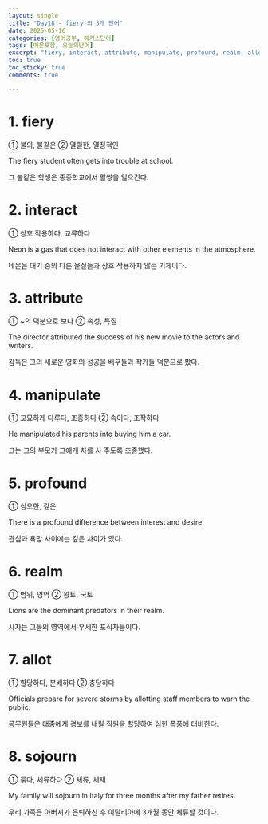```yaml
---
layout: single
title: "Day18 - fiery 외 5개 단어"
date: 2025-05-16
categories: [영어공부, 해커스단어]
tags: [예문포함, 오늘의단어]
excerpt: "fiery, interact, attribute, manipulate, profound, realm, allot, sojourn"
toc: true
toc_sticky: true
comments: true

---
```


# 1. fiery
① 불의, 불같은 ② 열렬한, 열정적인

The fiery student often gets into trouble at school.

그 불같은 학생은 종종학교에서 말썽을 일으킨다.


# 2. interact
① 상호 작용하다, 교류하다

Neon is a gas that does not interact with other elements in the atmosphere.

네온은 대기 중의 다른 물질들과 상호 작용하지 않는 기체이다.


# 3. attribute
① ~의 덕분으로 보다 ② 속성, 특질

The director attributed the success of his new movie to the actors and writers.

감독은 그의 새로운 영화의 성공을 배우들과 작가들 덕분으로 봤다.

# 4. manipulate
① 교묘하게 다루다, 조종하다 ② 속이다, 조작하다

He manipulated his parents into buying him a car.

그는 그의 부모가 그에게 차를 사 주도록 조종했다.

# 5. profound
① 심오한, 깊은

There is a profound difference between interest and desire.

관심과 욕망 사이에는 깊은 차이가 있다.

# 6. realm
① 범위, 영역 ② 왕토, 국토

Lions are the dominant predators in their realm.

사자는 그들의 영역에서 우세한 포식자들이다.

# 7. allot
① 할당하다, 분배하다 ② 충당하다

Officials prepare for severe storms by allotting staff members to warn the public.

공무원들은 대중에게 경보를 내릴 직원을 할당하여 심한 폭풍에 대비한다.

# 8. sojourn
① 묶다, 체류하다 ② 체류, 체재

My family will sojourn in Italy for three months after my father retires.

우리 가족은 아버지가 은퇴하신 후 이탈리아에 3개월 동안 체류할 것이다.